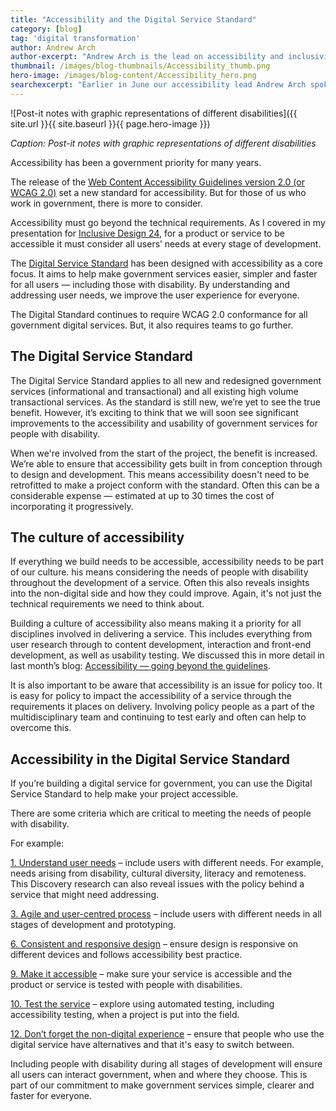 ```yaml
---
title: "Accessibility and the Digital Service Standard"
category: [blog]
tag: 'digital transformation'
author: Andrew Arch
author-excerpt: "Andrew Arch is the lead on accessibility and inclusivity at the DTA."
thumbnail: /images/blog-thumbnails/Accessibility_thumb.png
hero-image: /images/blog-content/Accessibility_hero.png
searchexcerpt: "Earlier in June our accessibility lead Andrew Arch spoke at the Inclusive Design 24 online event about our move from WCAG 2.0 conformance to user-centred design."
---
```


![Post-it notes with graphic representations of different disabilities]({{ site.url }}{{ site.baseurl }}{{ page.hero-image }})

*Caption: Post-it notes with graphic representations of different disabilities*

Accessibility has been a government priority for many years. 

The release of the [Web Content Accessibility Guidelines version 2.0 (or WCAG 2.0)](https://www.w3.org/TR/WCAG20/) set a new standard for accessibility. But for those of us who work in government, there is more to consider.

Accessibility must go beyond the technical requirements. As I covered in my presentation for [Inclusive Design 24](http://www.inclusivedesign24.org/#talk8), for a product or service to be accessible it must consider all users’ needs at every stage of development.

The [Digital Service Standard](https://www.dta.gov.au/standard/) has been designed with accessibility as a core focus. It aims to help make government services easier, simpler and faster for all users — including those with disability. By understanding and addressing user needs, we improve the user experience for everyone.
 
The Digital Standard continues to require WCAG 2.0 conformance for all government digital services. But, it also requires teams to go further.

## The Digital Service Standard

The Digital Service Standard applies to all new and redesigned government services (informational and transactional) and all existing high volume transactional services. As the standard is still new, we’re yet to see the true benefit. However, it’s exciting to think that we will soon see significant improvements to the accessibility and usability of government services for people with disability.

When we're involved from the start of the project, the benefit is increased. We’re able to ensure that accessibility gets built in from conception through to design and development. This means accessibility doesn't need to be retrofitted to make a project conform with the standard. Often this can be a considerable expense — estimated at up to 30 times the cost of incorporating it progressively.

## The culture of accessibility

If everything we build needs to be accessible, accessibility needs to be part of our culture. his means considering the needs of people with disability throughout the development of a service. Often this also reveals insights into the non-digital side and how they could improve. Again, it's not just the technical requirements we need to think about.

Building a culture of accessibility also means making it a priority for all disciplines involved in delivering a service. This includes everything from user research through to content development, interaction and front-end development, as well as usability testing. We discussed this in more detail in last month’s blog: [Accessibility — going beyond the guidelines](https://www.dta.gov.au/blog/Accessibility-going-beyond-the-guidelines/). 

It is also important to be aware that accessibility is an issue for policy too. It is easy for policy to impact the accessibility of a service through the requirements it places on delivery. Involving policy people as a part of the multidisciplinary team and continuing to test early and often can help to overcome this.

## Accessibility in the Digital Service Standard

If you’re building a digital service for government, you can use the Digital Service Standard to help make your project accessible. 

There are some criteria which are critical to meeting the needs of people with disability.

For example:

[1. Understand user needs](https://www.dta.gov.au/standard/1-user-needs/) – include users with different needs. For example, needs arising from disability, cultural diversity, literacy and remoteness. This Discovery research can also reveal issues with the policy behind a service that might need addressing.

[3. Agile and user-centred process](https://www.dta.gov.au/standard/3-agile-and-user-centred/) – include users with different needs in all stages of development and prototyping.

[6. Consistent and responsive design](https://www.dta.gov.au/standard/6-consistent-and-responsive/) – ensure design is responsive on different devices and follows accessibility best practice.

[9. Make it accessible](https://www.dta.gov.au/standard/9-make-it-accessible/) – make sure your service is accessible and the product or service is tested with people with disabilities.

[10. Test the service](https://www.dta.gov.au/standard/10-test-the-service/) – explore using automated testing, including accessibility testing, when a project is put into the field.

[12. Don’t forget the non-digital experience](https://www.dta.gov.au/standard/12-non-digital-experience/) – ensure that people who use the digital service have alternatives and that it's easy to switch between.

Including people with disability during all stages of development will ensure all users can interact government, when and where they choose. This is part of our commitment to make government services simple, clearer and faster for everyone.
